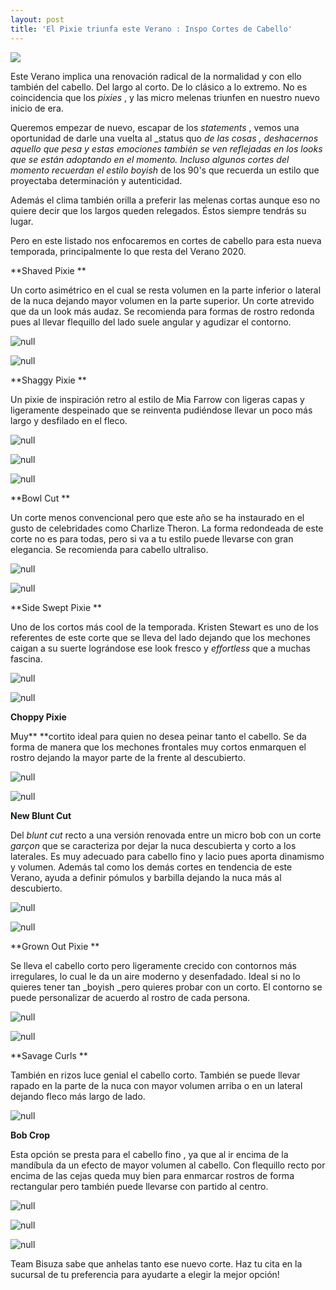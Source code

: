 ```yaml
---
layout: post
title: 'El Pixie triunfa este Verano : Inspo Cortes de Cabello'
---
```

![](/img/uploads/pixiehair.jpg)

Este Verano implica una renovación radical de la normalidad y con ello también del cabello. Del largo al corto. De lo clásico a lo extremo. No es coincidencia que los _pixies_ , y las micro melenas triunfen en nuestro nuevo inicio de era.

Queremos empezar de nuevo, escapar de los _statements_ , vemos una oportunidad de darle una vuelta al _status quo _de las cosas , deshacernos aquello que pesa y estas emociones también se ven reflejadas en los looks que se están adoptando en el momento. Incluso algunos cortes del momento recuerdan el estilo boyish_ de los 90's que recuerda un estilo que proyectaba determinación y autenticidad.

Además el clima también orilla a preferir las melenas cortas aunque eso no quiere decir que los largos queden relegados. Éstos siempre tendrás su lugar.

Pero en este listado nos enfocaremos en cortes de cabello para esta nueva temporada, principalmente lo que resta del Verano 2020.

**Shaved Pixie **

Un corto asimétrico en el cual se resta volumen en la parte inferior o lateral de la nuca dejando mayor volumen en la parte superior. Un corte atrevido que da un look más audaz. Se recomienda para formas de rostro redonda pues al llevar flequillo del lado suele angular y agudizar el contorno.

![null](/img/uploads/pixie.jpg)

![null](/img/uploads/shavedpixie.jpg)

**Shaggy Pixie **

Un pixie de inspiración retro al estilo de Mia Farrow con ligeras capas y ligeramente despeinado que se reinventa pudiéndose llevar un poco más largo y desfilado en el fleco.

![null](/img/uploads/eternopixie.jpg)

![null](/img/uploads/shaggy.jpg)

![null](/img/uploads/grownout1.jpg)

**Bowl Cut **

Un corte menos convencional pero que este año se ha instaurado en el gusto de celebridades como Charlize Theron. La forma redondeada de este corte no es para todas, pero si va a tu estilo puede llevarse con  gran elegancia. Se recomienda para cabello ultraliso.

![null](/img/uploads/charlize.jpg)

![null](/img/uploads/zendaya.jpg)

**Side Swept Pixie **

Uno de los cortos más cool de la temporada. Kristen Stewart es uno de los referentes de este corte que se lleva del lado dejando que los mechones caigan a su suerte lográndose ese look fresco y _effortless_ que a muchas fascina.  

![null](/img/uploads/sidesweptpixie2.jpg)

![null](/img/uploads/kristen.jpg)

**Choppy Pixie**

Muy** **cortito ideal para quien no desea peinar tanto el cabello. Se da forma de manera que los mechones frontales muy cortos enmarquen el rostro dejando la mayor parte de la frente al descubierto.  

![null](/img/uploads/choppypixie.jpg)

![null](/img/uploads/choppy2.jpg)

**New Blunt Cut**

Del _blunt cut_ recto a una versión renovada entre un micro bob con un corte _garçon_ que se caracteriza por dejar la nuca descubierta y corto a los laterales. Es muy adecuado para  cabello fino y lacio pues aporta dinamismo y volumen. Además tal como los demás cortes en tendencia de este Verano, ayuda a definir pómulos y barbilla dejando la nuca más al descubierto. 

![null](/img/uploads/bluntbob.jpg)

![null](/img/uploads/blunt2.jpg)

**Grown Out Pixie **

Se lleva el cabello corto pero ligeramente crecido con contornos más irregulares, lo cual le da un aire moderno y desenfadado. Ideal si no lo quieres tener tan _boyish _pero quieres probar con un corto. El contorno se puede personalizar de acuerdo al rostro de cada persona.

![null](/img/uploads/shaggypixie.jpg)

![null](/img/uploads/grownout.jpg)

**Savage Curls **

También en rizos luce genial el cabello corto. También se puede llevar rapado en la parte de la nuca con mayor volumen arriba o en un lateral dejando fleco más largo de lado. 

![null](/img/uploads/savagecurls.jpg)

**Bob Crop**

Esta opción se presta para el cabello fino , ya que al ir encima de la mandíbula da un efecto de mayor volumen al cabello. Con flequillo recto por encima de las cejas queda muy bien para enmarcar rostros de forma rectangular pero también puede llevarse con partido al centro.

![null](/img/uploads/microbob1.jpg)

![null](/img/uploads/microbob2.jpg)

![null](/img/uploads/microbob3.jpg)

Team Bisuza sabe que anhelas tanto ese nuevo corte. Haz tu cita en la sucursal de tu preferencia para ayudarte a elegir la mejor opción!
